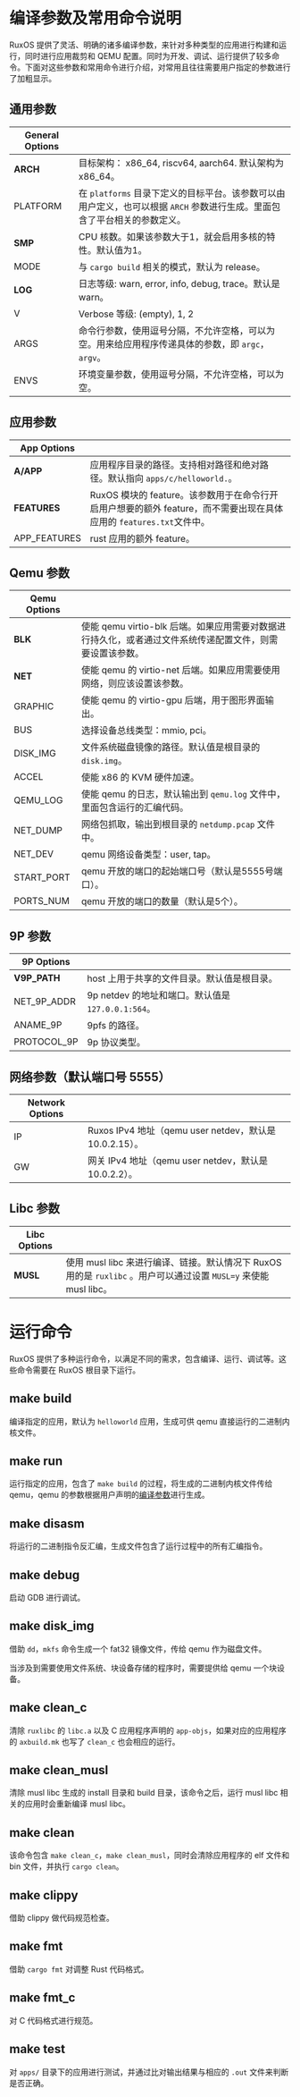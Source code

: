 # 编译参数及常用命令说明

RuxOS 提供了灵活、明确的诸多编译参数，来针对多种类型的应用进行构建和运行，同时进行应用裁剪和 QEMU 配置。同时为开发、调试、运行提供了较多命令。下面对这些参数和常用命令进行介绍，对常用且往往需要用户指定的参数进行了加粗显示。

## 通用参数

| General Options | |
| --- | --- |
| **ARCH** | 目标架构： x86_64, riscv64, aarch64. 默认架构为 x86_64。 |
| PLATFORM | 在 `platforms` 目录下定义的目标平台。该参数可以由用户定义，也可以根据 `ARCH` 参数进行生成。里面包含了平台相关的参数定义。 |
| **SMP** | CPU 核数。如果该参数大于1，就会启用多核的特性。默认值为1。 |
| MODE | 与 `cargo build` 相关的模式，默认为 release。 |
| **LOG** | 日志等级: warn, error, info, debug, trace。默认是 warn。 |
| V | Verbose 等级: (empty), 1, 2 |
| ARGS | 命令行参数，使用逗号分隔，不允许空格，可以为空。用来给应用程序传递具体的参数，即 `argc`，`argv`。 |
| ENVS | 环境变量参数，使用逗号分隔，不允许空格，可以为空。 |

## 应用参数

| App Options | |
| --- | --- |
| **A/APP** | 应用程序目录的路径。支持相对路径和绝对路径。默认指向 `apps/c/helloworld.`。 |
| **FEATURES** | RuxOS 模块的 feature。该参数用于在命令行开启用户想要的额外 feature，而不需要出现在具体应用的 `features.txt`文件中。 |
| APP_FEATURES | rust 应用的额外 feature。 |

## Qemu 参数

| Qemu Options | |
|---|---|
| **BLK** | 使能 qemu virtio-blk 后端。如果应用需要对数据进行持久化，或者通过文件系统传递配置文件，则需要设置该参数。 |
| **NET** | 使能 qemu 的 virtio-net 后端。如果应用需要使用网络，则应该设置该参数。 |
| GRAPHIC | 使能 qemu 的 virtio-gpu 后端，用于图形界面输出。 |
| BUS | 选择设备总线类型：mmio, pci。 |
| DISK_IMG | 文件系统磁盘镜像的路径。默认值是根目录的 `disk.img`。 |
| ACCEL | 使能 x86 的 KVM 硬件加速。 |
| QEMU_LOG | 使能 qemu 的日志，默认输出到 `qemu.log` 文件中，里面包含运行的汇编代码。 |
| NET_DUMP | 网络包抓取，输出到根目录的 `netdump.pcap` 文件中。 |
| NET_DEV | qemu 网络设备类型：user, tap。 |
| START_PORT | qemu 开放的端口的起始端口号（默认是5555号端口）。 |
| PORTS_NUM | qemu 开放的端口的数量（默认是5个）。 |

## 9P 参数

| 9P Options | |
|---|---|
| **V9P_PATH** | host 上用于共享的文件目录。默认值是根目录。 |
| NET_9P_ADDR| 9p netdev 的地址和端口。默认值是 `127.0.0.1:564`。 |
| ANAME_9P | 9pfs 的路径。 |
| PROTOCOL_9P | 9p 协议类型。 |

## 网络参数（默认端口号 5555）

| Network Options | |
|---|---|
| IP | Ruxos IPv4 地址（qemu user netdev，默认是 10.0.2.15）。 |
| GW | 网关 IPv4 地址（qemu user netdev，默认是 10.0.2.2）。 |

## Libc 参数

| Libc Options | |
|---|---|
| **MUSL** | 使用 musl libc 来进行编译、链接。默认情况下 RuxOS 用的是 `ruxlibc` 。用户可以通过设置 `MUSL=y` 来使能 musl libc。 |

# 运行命令

RuxOS 提供了多种运行命令，以满足不同的需求，包含编译、运行、调试等。这些命令需要在 RuxOS 根目录下运行。

## make build

编译指定的应用，默认为 `helloworld` 应用，生成可供 qemu 直接运行的二进制内核文件。

## make run

运行指定的应用，包含了 `make build` 的过程，将生成的二进制内核文件传给 qemu，qemu 的参数根据用户声明的[编译参数](#编译参数说明)进行生成。

## make disasm

将运行的二进制指令反汇编，生成文件包含了运行过程中的所有汇编指令。

## make debug

启动 GDB 进行调试。

## make disk_img

借助 `dd`，`mkfs` 命令生成一个 fat32 镜像文件，传给 qemu 作为磁盘文件。

当涉及到需要使用文件系统、块设备存储的程序时，需要提供给 qemu 一个块设备。

## make clean_c

清除 `ruxlibc` 的 `libc.a` 以及 C 应用程序声明的 `app-objs`，如果对应的应用程序的 `axbuild.mk` 也写了 `clean_c` 
也会相应的运行。

## make clean_musl

清除 musl libc 生成的 install 目录和 build 目录，该命令之后，运行 musl libc 相关的应用时会重新编译 musl libc。

## make clean

该命令包含 `make clean_c`，`make clean_musl`，同时会清除应用程序的 elf 文件和 bin 文件，并执行 `cargo clean`。

## make clippy

借助 clippy 做代码规范检查。

## make fmt

借助 `cargo fmt` 对调整 Rust 代码格式。

## make fmt_c

对 C 代码格式进行规范。

## make test

对 `apps/` 目录下的应用进行测试，并通过比对输出结果与相应的 `.out` 文件来判断是否正确。


